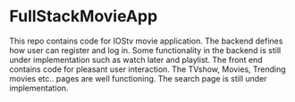 # FullStackMovieApp
This repo contains code for IOStv movie application. The backend defines how user can register and log in. Some functionality in the backend is still under implementation such as watch later and playlist.
The front end contains code for pleasant user interaction. The TVshow, Movies, Trending movies etc.. pages are well functioning. The search page is still under implementation.
